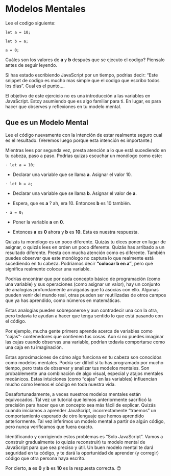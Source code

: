 # Modelos Mentales

Lee el codigo siguiente:

```
let a = 10;

let b = a;

a = 0;
```

Cuáles son los valores de **a** y **b** después que se ejecuto el codigo? Piensalo antes de seguir leyendo.

Si has estado escribiendo JavaScript por un tiempo, podrias decir: “Este snippet de codigo es mucho mas simple que el codigo que escribo todos los dias”. Cual es el punto….

El objetivo de este ejercicio no es una introducción a las variables en JavaScript. Estoy asumiendo que es algo familiar para ti. En lugar, es para hacer que observes y reflexiones en tu modelo mental.

## Que es un Modelo Mental

Lee el código nuevamente con la intención de estar realmente seguro cual es el resultado. (Veremos luego porque esta intención es importante.)

Mientras lees por segunda vez, presta atención a lo que está sucediendo en tu cabeza, paso a paso. Podrias quizas escuchar un monólogo como este:

```
· let a = 10;
```

- Declarar una variable que se llama **a**. Asignar el valor 10.

```
· let b = a;
```

- Declarar una variable que se llama **b**. Asignar el valor de **a**.

- Espera, que es **a** ? ah, era 10. Entonces **b** es 10 también.

```
· a = 0;
```

- Poner la variable **a** en **0**.

- Entonces **a** es **0** ahora y **b** es **10**. Esta es nuestra respuesta.

Quizás tu monólogo es un poco diferente. Quizás tu dices poner en lugar de asignar, o quizás lees en orden un poco diferente. Quizás has arribado a un resultado diferente. Presta con mucha atención como es diferente. También puedes observar que este monólogo no captura lo que realmente está sucediendo en tu cabeza. Podríamos decir **“colocar b en a”**, pero qué significa realmente colocar una variable.

Podrías encontrar que por cada concepto básico de programación (como una variable) y sus operaciones (como asignar un valor), hay un conjunto de analogías profundamente arraigadas que tú asocias con ello. Algunas pueden venir del mundo real, otras pueden ser reutilizadas de otros campos que ya has aprendido, como números en matemáticas.

Estas analogías pueden sobreponerse y aun contradecir una con la otra, pero todavía te ayudan a hacer que tenga sentido lo que está pasando con el código.

Por ejemplo, mucha gente primero aprende acerca de variables como “cajas”- contenedores que contienen tus cosas. Aun si no puedes imaginar las cajas cuando observas una variable, podrían todavía comportarse como una caja en tu imaginación.

Estas aproximaciones de cómo algo funciona en tu cabeza son conocidos como modelos mentales. Podría ser difícil si tu has programado por mucho tiempo, pero trata de observar y analizar tus modelos mentales. Son probablemente una combinación de algo visual, especial y atajos mentales mecánicos. Estas intuiciones (como “cajas” en las variables) influencian mucho como leemos el código en toda nuestra vida.

Desafortunadamente, a veces nuestros modelos mentales están equivocados. Tal vez un tutorial que leímos anteriormente sacrificó la precisión para hacer que un concepto sea más fácil de explicar. Quizás cuando iniciamos a aprender JavaScript, incorrectamente “traemos” un comportamiento esperado de otro lenguaje que hemos aprendido anteriormente. Tal vez inferimos un modelo mental a partir de algún código, pero nunca verificamos que fuera exacto.

Identificando y corrigiendo estos problemas es “Solo JavaScript”. Vamos a construir gradualmente (o quizás reconstruir) tu modelo mental de JavaScript para que sea preciso y útil. Un buen modelo mental te dará seguridad en tu código, y te dará la oportunidad de aprender (y corregir) código que otra persona haya escrito.

Por cierto, **a** es **0** y **b** es **10** es la respuesta correcta. 😊
